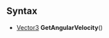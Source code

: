 ## Syntax

- [Vector3](https://docs.microsoft.com/en-us/dotnet/api/system.numerics.vector3?view=net-6.0) **GetAngularVelocity**()